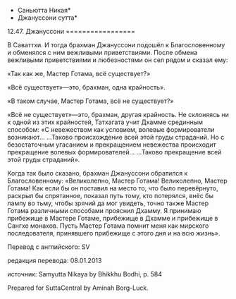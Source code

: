 * Саньютта Никая*
* Джануссони сутта*

12\.47\. Джануссони
\=\=\=\=\=\=\=\=\=\=\=\=\=\=\=\=\=

В Саваттхи\. И тогда брахман Джануссони подошёл к Благословенному и обменялся с ним вежливыми приветствиями\. После обмена вежливыми приветствиями и любезностями он сел рядом и сказал ему:

«Так как же, Мастер Готама, всё существует?»

«Всё существует»—это, брахман, одна крайность»\.

«В таком случае, Мастер Готама, всё не существует?»

«Всё не существует»—это, брахман, другая крайность\. Не склоняясь ни к одной из этих крайностей, Татхагата учит Дхамме срединным способом: «С невежеством как условием, волевые формирователи возникают… …Таково происхождение всей этой груды страданий\. Но с безостаточным угасанием и прекращением невежества происходит прекращение волевых формирователей… …Таково прекращение всей этой груды страданий»\.

Когда так было сказано, брахман Джануссони обратился к Благословенному: «Великолепно, Мастер Готама\! Великолепно, Мастер Готама\! Как если бы он поставил на место то, что было перевёрнуто, раскрыл бы спрятанное, показал путь тому, кто потерялся, внёс бы лампу во тьму, чтобы зрячий да мог увидеть, точно также Мастер Готама различными способами прояснил Дхамму\. Я принимаю прибежище в Мастере Готаме, прибежище в Дхамме и прибежище в Сангхе монахов\. Пусть Мастер Готама помнит меня как мирского последователя, принявшего прибежище с этого дня и на всю жизнь»\.

Перевод с английского: SV

редакция перевода: 08\.01\.2013

источник: Samyutta Nikaya by Bhikkhu Bodhi, p\. 584

Prepared for SuttaCentral by Aminah Borg\-Luck\.